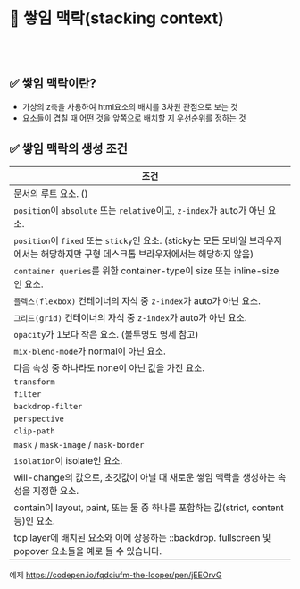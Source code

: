 # 📝 쌓임 맥락(stacking context)

<br></br>
## ✅ 쌓임 맥락이란?
- 가상의 z축을 사용하여 html요소의 배치를 3차원 관점으로 보는 것
- 요소들이 겹칠 때 어떤 것을 앞쪽으로 배치할 지 우선순위를 정하는 것

## ✅ 쌓임 맥락의 생성 조건
|조건|
|---|
|문서의 루트 요소. (<html>)|
|`position`이 `absolute` 또는 `relativ`e이고, `z-index`가 auto가 아닌 요소.|
|`position`이 `fixed` 또는 `sticky`인 요소. (sticky는 모든 모바일 브라우저에서는 해당하지만 구형 데스크톱 브라우저에서는 해당하지 않음)|
|`container queries`를 위한 container-type이 size 또는 inline-size인 요소.|
|`플렉스(flexbox)` 컨테이너의 자식 중 `z-index`가 auto가 아닌 요소.|
|`그리드(grid)` 컨테이너의 자식 중 `z-index`가 auto가 아닌 요소.|
|`opacity`가 1보다 작은 요소. (불투명도 명세 참고)|
|`mix-blend-mode`가 normal이 아닌 요소.|
|다음 속성 중 하나라도 none이 아닌 값을 가진 요소.|
|`transform`|
|`filter`|
|`backdrop-filter`|
|`perspective`|
|`clip-path`|
|`mask` / `mask-image` / `mask-border`|
|`isolation`이 isolate인 요소.|
|will-change의 값으로, 초깃값이 아닐 때 새로운 쌓임 맥락을 생성하는 속성을 지정한 요소.|
|contain이 layout, paint, 또는 둘 중 하나를 포함하는 값(strict, content 등)인 요소.|
|top layer에 배치된 요소와 이에 상응하는 ::backdrop. fullscreen 및 popover 요소들을 예로 들 수 있습니다.|

예제 https://codepen.io/fqdciufm-the-looper/pen/jEEOrvG
